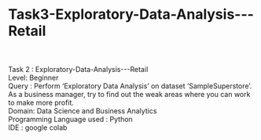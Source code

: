 # Task3-Exploratory-Data-Analysis---Retail

<br>
<br>
Task 2 : Exploratory-Data-Analysis---Retail <br>
Level: Beginner<br>
 Query : Perform ‘Exploratory Data Analysis’ on dataset ‘SampleSuperstore’.
As a business manager, try to find out the weak areas where you can work to make more profit.<br>
Domain: Data Science and Business Analytics<br>
Programming Language used : Python<br>
IDE : google colab <br>
